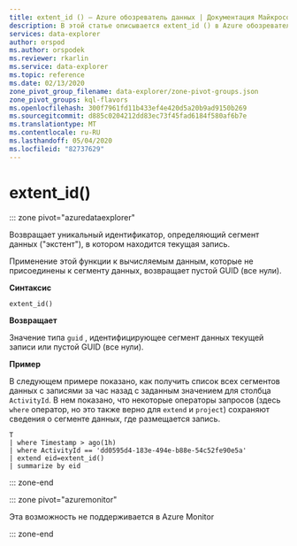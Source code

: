 ```yaml
---
title: extent_id () — Azure обозреватель данных | Документация Майкрософт
description: В этой статье описывается extent_id () в Azure обозреватель данных.
services: data-explorer
author: orspod
ms.author: orspodek
ms.reviewer: rkarlin
ms.service: data-explorer
ms.topic: reference
ms.date: 02/13/2020
zone_pivot_group_filename: data-explorer/zone-pivot-groups.json
zone_pivot_groups: kql-flavors
ms.openlocfilehash: 300f7961fd11b433ef4e420d5a20b9ad9150b269
ms.sourcegitcommit: d885c0204212dd83ec73f45fad6184f580af6b7e
ms.translationtype: MT
ms.contentlocale: ru-RU
ms.lasthandoff: 05/04/2020
ms.locfileid: "82737629"
---
```

# <a name="extent_id"></a>extent_id()

::: zone pivot="azuredataexplorer"

Возвращает уникальный идентификатор, определяющий сегмент данных ("экстент"), в котором находится текущая запись. 

Применение этой функции к вычисляемым данным, которые не присоединены к сегменту данных, возвращает пустой GUID (все нули).

**Синтаксис**

`extent_id()`

**Возвращает**

Значение типа `guid` , идентифицирующее сегмент данных текущей записи или пустой GUID (все нули).

**Пример**

В следующем примере показано, как получить список всех сегментов данных с записями за час назад с заданным значением для столбца `ActivityId`. В нем показано, что некоторые операторы запросов (здесь `where` оператор, но это также верно для `extend` и `project`) сохраняют сведения о сегменте данных, где размещается запись.

```kusto
T
| where Timestamp > ago(1h)
| where ActivityId == 'dd0595d4-183e-494e-b88e-54c52fe90e5a'
| extend eid=extent_id()
| summarize by eid
```

::: zone-end

::: zone pivot="azuremonitor"

Эта возможность не поддерживается в Azure Monitor

::: zone-end
